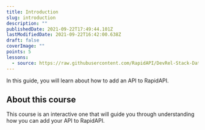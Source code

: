 ```yaml
---
title: Introduction
slug: introduction
description: ""
publishedDate: 2021-09-22T17:49:44.101Z
lastModifiedDate: 2021-09-22T16:42:00.638Z
draft: false
coverImage: ""
points: 5
lessons:
  - source: https://raw.githubusercontent.com/RapidAPI/DevRel-Stack-Data/improve/module-source/learn/courses/learn-rapidapi-hub-provider/modules/introduction/lessons/01-provide-api-rapidapi.md
---
```


<Lead>In this guide, you will learn about how to add an API to RapidAPI.</Lead>

## About this course

This course is an interactive one that will guide you through understanding how you can add your API to RapidAPI.
